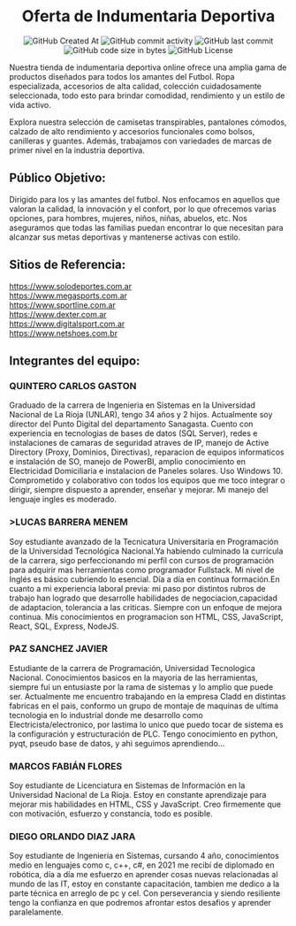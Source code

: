 <h1 align="center">Oferta de Indumentaria Deportiva</h1>
<div align="center">
  
![GitHub Created At](https://img.shields.io/github/created-at/MarcosFlores178/grupo_9_ProyectoWebDH )
![GitHub commit activity](https://img.shields.io/github/commit-activity/t/MarcosFlores178/grupo_9_ProyectoWebDH )
![GitHub last commit](https://img.shields.io/github/last-commit/MarcosFlores178/grupo_9_ProyectoWebDH )
![GitHub code size in bytes](https://img.shields.io/github/languages/code-size/MarcosFlores178/grupo_9_ProyectoWebDH )
![GitHub License](https://img.shields.io/github/license/MarcosFlores178/grupo_9_ProyectoWebDH )

</div>

Nuestra tienda de indumentaria deportiva online ofrece una amplia gama de productos diseñados para todos los amantes del Futbol. Ropa especializada, accesorios de alta calidad, colección cuidadosamente seleccionada, todo esto para brindar comodidad, rendimiento y un estilo de vida activo.

Explora nuestra selección de camisetas transpirables, pantalones cómodos, calzado de alto rendimiento y accesorios funcionales como bolsos, canilleras y guantes. Además, trabajamos con variedades de marcas de primer nivel en la industria deportiva.

<h2>Público Objetivo:</h2>

Dirigido para los y las amantes del futbol. Nos enfocamos en aquellos que valoran la calidad, la innovación y el confort, por lo que ofrecemos varias opciones, para hombres, mujeres, niños, niñas, abuelos, etc. Nos aseguramos que todas las familias puedan encontrar lo que necesitan para alcanzar sus metas deportivas y mantenerse activas con estilo.

<h2>Sitios de Referencia:</h2>

https://www.solodeportes.com.ar  
https://www.megasports.com.ar  
https://www.sportline.com.ar  
https://www.dexter.com.ar  
https://www.digitalsport.com.ar  
https://www.netshoes.com.br

<h2>Integrantes del equipo:</h2>

<h3>QUINTERO CARLOS GASTON</h3>
Graduado de la carrera de Ingenieria en Sistemas en la Universidad Nacional de La Rioja (UNLAR), tengo 34 años y 2 hijos. Actualmente soy director del Punto Digital del departamento Sanagasta. Cuento con experiencia en tecnologias de bases de datos (SQL Server), redes e instalaciones de camaras de seguridad atraves de IP, manejo de Active Directory (Proxy, Dominios, Directivas), reparacion de equipos informaticos e instalación de SO, manejo de PowerBI, amplio conocimiento en Electricidad Domiciliaria e instalacion de Paneles solares. Uso Windows 10. Comprometido y colaborativo con todos los equipos que me toco integrar o dirigir, siempre dispuesto a aprender, enseñar y mejorar. Mi manejo del lenguaje ingles es moderado.

<h3>>LUCAS BARRERA MENEM</h3>

Soy estudiante avanzado de la Tecnicatura
Universitaria en Programación de la Universidad Tecnológica Nacional.Ya habiendo culminado la currícula de la carrera, sigo perfeccionando mi perfil con cursos de programación para adquirir mas herramientas como programador Fullstack. Mi nivel de Inglés es básico cubriendo lo esencial. Día a día en continua formación.En cuanto a mi experiencia laboral previa: mi paso por distintos rubros de trabajo han logrado que desarrolle habilidades de negociacion,capacidad de adaptacion, tolerancia a las criticas. Siempre con un enfoque de mejora continua.
Mis conocimientos en programacion son HTML, CSS, JavaScript, React, SQL, Express, NodeJS.

<h3>PAZ SANCHEZ JAVIER</h3>

Estudiante de la carrera de Programación, Universidad Tecnologica Nacional. Conocimientos basicos en la mayoria de las herramientas, siempre fui un entusiaste por la rama de sistemas y lo amplio que puede ser. Actualmente me encuentro trabajando en la empresa Cladd en distintas fabricas en el pais, conformo un grupo de montaje de maquinas de ultima tecnologia en lo industrial donde me desarrollo como Electricista/electronico, por lastima lo unico que puedo tocar de sistema es la configuración y estructuración de PLC. Tengo conocimiento en python, pyqt, pseudo base de datos, y ahi seguimos aprendiendo...

<h3>MARCOS FABIÁN FLORES</h3>

Soy estudiante de Licenciatura en Sistemas de Información en la Universidad Nacional de La Rioja. 
Estoy en constante aprendizaje para mejorar mis habilidades en HTML, CSS y JavaScript.
Creo firmemente que con motivación, esfuerzo y constancia, todo es posible.

<h3>DIEGO ORLANDO DIAZ JARA</h3>

Soy estudiante de Ingenieria en Sistemas, cursando 4 año, conocimientos medio en lenguajes como c, c++, c#, en 2021 me recibí de diplomado en robótica, día a día me esfuerzo en aprender cosas nuevas relacionadas al mundo de las IT, estoy en constante capacitación, tambien me dedico a la parte técnica en arreglo de pc y cel. Con perseverancia y siendo resiliente tengo la confianza en que podremos afrontar estos desafios y aprender paralelamente.
